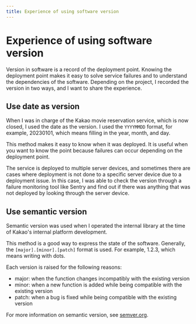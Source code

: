 ```yaml
---
title: Experience of using software version
---
```


# Experience of using software version
Version in software is a record of the deployment point. Knowing the deployment point makes it easy to solve service failures and to understand the dependencies of the software.
Depending on the project, I recorded the version in two ways, and I want to share the experience.

## Use date as version
When I was in charge of the Kakao movie reservation service, which is now closed, I used the date as the version. I used the `YYYYMMDD` format, for example, 20230101, which means filling in the year, month, and day.

This method makes it easy to know when it was deployed. It is useful when you want to know the point because failures can occur depending on the deployment point.

The service is deployed to multiple server devices, and sometimes there are cases where deployment is not done to a specific server device due to a deployment issue.
In this case, I was able to check the version through a failure monitoring tool like Sentry and find out if there was anything that was not deployed by looking through the server device.

## Use semantic version
Semantic version was used when I operated the internal library at the time of Kakao's internal platform development.

This method is a good way to express the state of the software. Generally, the `[major].[minor].[patch]` format is used.
For example, 1.2.3, which means writing with dots.

Each version is raised for the following reasons:

- major: when the function changes incompatibly with the existing version
- minor: when a new function is added while being compatible with the existing version
- patch: when a bug is fixed while being compatible with the existing version

For more information on semantic version, see [semver.org](https://semver.org/lang/en/).
